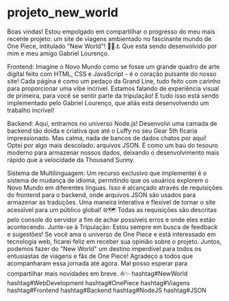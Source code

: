 # projeto_new_world
Boas vindas!
Estou empolgado em compartilhar o progresso do meu mais recente projeto: um site de viagens ambientado no fascinante mundo de One Piece, intitulado "New World"! 🏴‍☠️⚓️
Que está sendo desenvolvido por mim e meu amigo Gabriel Lourenço.

Frontend: Imagine o Novo Mundo como se fosse um grande quadro de arte digital feito com HTML, CSS e JavaScript - é o coração pulsante do nosso site! Cada página é como um pedaço da Grand Line, tudo feito com carinho para proporcionar uma vibe incrível. Estamos falando de experiência visual de primeira, para você se sentir parte da tripulação! E tudo isso está sendo implementado pelo Gabriel Lourenço, que aliás está desenvolvendo um trabalho incrível!

Backend: Aqui, entramos no universo Node.js! Desenvolvi uma camada de backend tão doida e criativa que até o Luffy no seu Gear 5th ficaria impressionado. Mas calma, nada de bancos de dados chatos por aqui! Optei por algo mais descolado: arquivos JSON. É como um baú do tesouro moderno para armazenar nossos dados, deixando o desenvolvimento mais rápido que a velocidade da Thousand Sunny.

Sistema de Multilinguagem:
Um recurso exclusivo que implementei é o sistema de mudança de idioma, permitindo que os usuários explorem o Novo Mundo em diferentes línguas. Isso é alcançado através de requisições do frontend para o backend, onde arquivos JSON são usados para armazenar as traduções. Uma maneira interativa e flexível de tornar o site acessível para um público global! 🌐🗺️
Todas as requisições são descritas pelo console do servidor a fim de achar possíveis erros e onde eles estão acontecendo. 
Junte-se à Tripulação:
Estou sempre em busca de feedback e sugestões! Se você ama o universo de One Piece e está interessado em tecnologia web, ficarei feliz em receber sua opinião sobre o projeto. Juntos, podemos fazer do "New World" um destino imperdível para todos os entusiastas de viagens e fãs de One Piece!
Agradeço a todos que acompanharam essa jornada até agora. Mal posso esperar para compartilhar mais novidades em breve. ⛵️✨
hashtag#NewWorld hashtag#WebDevelopment hashtag#OnePiece hashtag#Viagens hashtag#Frontend hashtag#Backend hashtag#NodeJS hashtag#JSON
 

